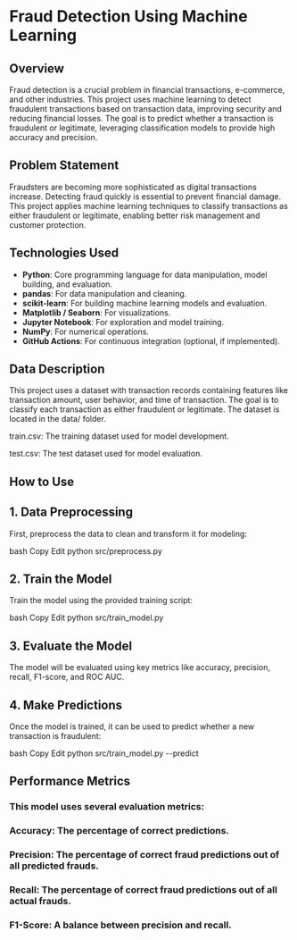 # Fraud Detection Using Machine Learning

## Overview
Fraud detection is a crucial problem in financial transactions, e-commerce, and other industries. This project uses machine learning to detect fraudulent transactions based on transaction data, improving security and reducing financial losses. The goal is to predict whether a transaction is fraudulent or legitimate, leveraging classification models to provide high accuracy and precision.

## Problem Statement
Fraudsters are becoming more sophisticated as digital transactions increase. Detecting fraud quickly is essential to prevent financial damage. This project applies machine learning techniques to classify transactions as either fraudulent or legitimate, enabling better risk management and customer protection.

## Technologies Used
- **Python**: Core programming language for data manipulation, model building, and evaluation.
- **pandas**: For data manipulation and cleaning.
- **scikit-learn**: For building machine learning models and evaluation.
- **Matplotlib / Seaborn**: For visualizations.
- **Jupyter Notebook**: For exploration and model training.
- **NumPy**: For numerical operations.
- **GitHub Actions**: For continuous integration (optional, if implemented).

## Data Description
This project uses a dataset with transaction records containing features like transaction amount, user behavior, and time of transaction. The goal is to classify each transaction as either fraudulent or legitimate. The dataset is located in the data/ folder.

train.csv: The training dataset used for model development.

test.csv: The test dataset used for model evaluation.

## How to Use
## 1. Data Preprocessing
First, preprocess the data to clean and transform it for modeling:

bash
Copy
Edit
python src/preprocess.py
## 2. Train the Model
Train the model using the provided training script:

bash
Copy
Edit
python src/train_model.py
## 3. Evaluate the Model
The model will be evaluated using key metrics like accuracy, precision, recall, F1-score, and ROC AUC.

## 4. Make Predictions
Once the model is trained, it can be used to predict whether a new transaction is fraudulent:

bash
Copy
Edit
python src/train_model.py --predict
## Performance Metrics
### This model uses several evaluation metrics:

### Accuracy: The percentage of correct predictions.

### Precision: The percentage of correct fraud predictions out of all predicted frauds.

### Recall: The percentage of correct fraud predictions out of all actual frauds.

### F1-Score: A balance between precision and recall.
